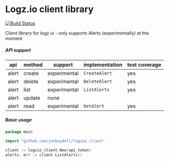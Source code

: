 # Logz.io client library

[![Build Status](https://travis-ci.org/jonboydell/logzio_client.svg?branch=develop)](https://travis-ci.org/jonboydell/logzio_client)

Client library for logz.io - only supports Alerts (experimentally) at the moment

##### API support

|api  |method|support     |implementation|test coverage|
|-----|------|------------|--------------|-------------|
|alert|create|experimental|`CreateAlert` |yes          |
|alert|delete|experimental|`DeleteAlert` |yes          |
|alert|list  |experimental|`ListAlerts`  |yes          |
|alert|update|none        |              |             |
|alert|read  |experimental|`GetAlert`    |yes          |

##### Basic usage

```go
package main

import "github.com/jonboydell/logzio_client"

client := logzio_client.New(api_token)
alerts, err := client.ListAlerts()
```